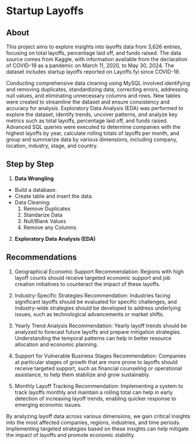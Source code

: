 # Startup Layoffs

## About

This project aims to explore insights into layoffs data from 3,626 entries, focusing on total layoffs, percentage laid off, and funds raised. The data source comes from Kaggle, with information available from the declaration of COVID-19 as a pandemic on March 11, 2020, to May 30, 2024. The dataset includes startup layoffs reported on Layoffs.fyi since COVID-19.

Conducting comprehensive data cleaning using MySQL involved identifying and removing duplicates, standardizing data, correcting errors, addressing null values, and eliminating unnecessary columns and rows. New tables were created to streamline the dataset and ensure consistency and accuracy for analysis.
Exploratory Data Analysis (EDA) was performed to explore the dataset, identify trends, uncover patterns, and analyze key metrics such as total layoffs, percentage laid off, and funds raised. Advanced SQL queries were executed to determine companies with the highest layoffs by year, calculate rolling totals of layoffs per month, and group and summarize data by various dimensions, including company, location, industry, stage, and country.

## Step by Step
1. **Data Wrangling**
  - Build a database.
  - Create table and insert the data.
  - Data Cleaning:
	 1. Remove Duplicates
	 2. Standarize Data
	 3. Null/Blank Values
	 4. Remove any Columns
2. **Exploratory Data Analysis (EDA)**


## Recommendations

1. Geographical Economic Support
Recommendation: Regions with high layoff counts should receive targeted economic support and job creation initiatives to counteract the impact of these layoffs.

2. Industry-Specific Strategies
Recommendation: Industries facing significant layoffs should be evaluated for specific challenges, and industry-wide strategies should be developed to address underlying issues, such as technological advancements or market shifts.

3. Yearly Trend Analysis
Recommendation: Yearly layoff trends should be analyzed to forecast future layoffs and prepare mitigation strategies. Understanding the temporal patterns can help in better resource allocation and economic planning.

4. Support for Vulnerable Business Stages
Recommendation: Companies at particular stages of growth that are more prone to layoffs should receive targeted support, such as financial counseling or operational assistance, to help them stabilize and grow sustainably.

5. Monthly Layoff Tracking
Recommendation: Implementing a system to track layoffs monthly and maintain a rolling total can help in early detection of increasing layoff trends, enabling quicker response to emerging economic issues.


By analyzing layoff data across various dimensions, we gain critical insights into the most affected companies, regions, industries, and time periods. Implementing targeted strategies based on these insights can help mitigate the impact of layoffs and promote economic stability.
